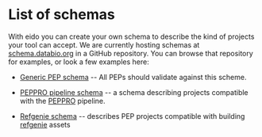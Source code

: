 # List of schemas

With eido you can create your own schema to describe the kind of projects your tool can accept. We are currently hosting schemas at [schema.databio.org](https://github.com/databio/schema.databio.org) in a GitHub repository. You can browse that repository for examples, or look a few examples here:

 - [Generic PEP schema](http://schema.databio.org/PEP/pep.yaml) -- All PEPs should validate against this scheme.

- [PEPPRO pipeline schema](http://schema.databio.org/pipelines/ProseqPEP.yaml) -- a schema describing projects compatible with the [PEPPRO](http://peppro.databio.org) pipeline.

- [Refgenie schema](https://github.com/databio/schema.databio.org/blob/master/refgenie/refgenie_build.yaml) -- describes PEP projects compatible with building [refgenie](http://refgenie.databio.org) assets